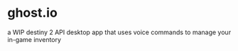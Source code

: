 # ghost.io
a WIP destiny 2 API desktop app that uses voice commands to manage your in-game inventory
